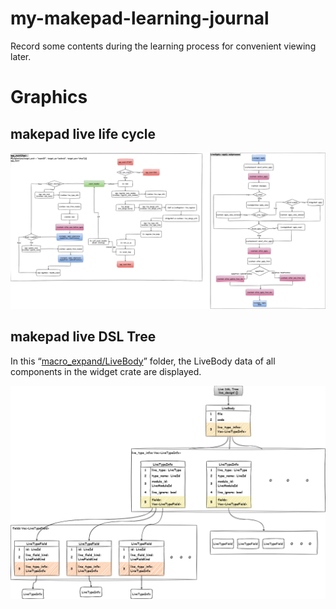 # my-makepad-learning-journal

Record some contents during the learning process for convenient viewing later.

# Graphics

## makepad live life cycle

![](./graphics/Makepad_Live-Life-Cycle.png)

## makepad live DSL Tree

In this “[macro_expand/LiveBody](LiveBody)” folder, the LiveBody data of all components in the widget crate are displayed.

![](./graphics//Makepad_Live-DSL-Tree.png)


[LiveBody]: ./macro_expand/LiveBody/